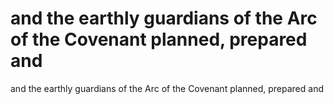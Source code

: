 # and the earthly guardians of the Arc of the Covenant planned, prepared and

and the earthly guardians of the Arc of the Covenant planned, prepared and